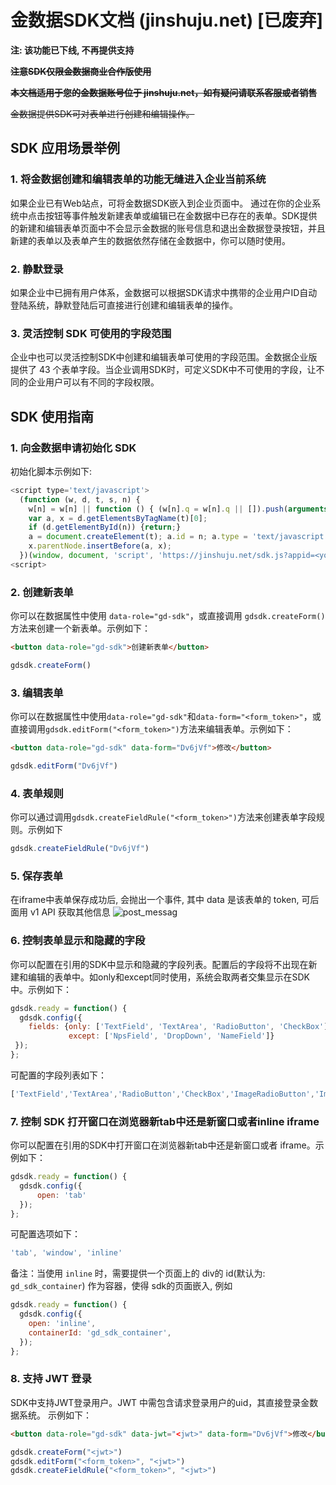 # 金数据SDK文档 (jinshuju.net) [已废弃]

**注: 该功能已下线, 不再提供支持**

**~~注意SDK仅限金数据商业合作版使用~~**

**~~本文档适用于您的金数据账号位于 jinshuju.net，如有疑问请联系客服或者销售~~**

~~金数据提供SDK可对表单进行创建和编辑操作。~~

## SDK 应用场景举例

### 1. 将金数据创建和编辑表单的功能无缝进入企业当前系统

如果企业已有Web站点，可将金数据SDK嵌入到企业页面中。 通过在你的企业系统中点击按钮等事件触发新建表单或编辑已在金数据中已存在的表单。SDK提供的新建和编辑表单页面中不会显示金数据的账号信息和退出金数据登录按钮，并且新建的表单以及表单产生的数据依然存储在金数据中，你可以随时使用。

### 2. 静默登录

如果企业中已拥有用户体系，金数据可以根据SDK请求中携带的企业用户ID自动登陆系统，静默登陆后可直接进行创建和编辑表单的操作。

### 3. 灵活控制 SDK 可使用的字段范围

企业中也可以灵活控制SDK中创建和编辑表单可使用的字段范围。金数据企业版提供了 43 个表单字段。当企业调用SDK时，可定义SDK中不可使用的字段，让不同的企业用户可以有不同的字段权限。

## SDK 使用指南

### 1. 向金数据申请初始化 SDK

初始化脚本示例如下:

```javascript
<script type='text/javascript'>
  (function (w, d, t, s, n) {
    w[n] = w[n] || function () { (w[n].q = w[n].q || []).push(arguments); };
    var a, x = d.getElementsByTagName(t)[0];
    if (d.getElementById(n)) {return;}
    a = document.createElement(t); a.id = n; a.type = 'text/javascript'; a.async = true; a.src = s;
    x.parentNode.insertBefore(a, x);
  })(window, document, 'script', 'https://jinshuju.net/sdk.js?appid=<your_sdk_appid>&v=1.0.0', 'gdsdk');
<script>
```

### 2. 创建新表单

你可以在数据属性中使用 `data-role="gd-sdk"`，或直接调用 `gdsdk.createForm()` 方法来创建一个新表单。示例如下：

```html
<button data-role="gd-sdk">创建新表单</button>
```

```javascript
gdsdk.createForm()
```

### 3. 编辑表单

你可以在数据属性中使用`data-role="gd-sdk"`和`data-form="<form_token>"`，或直接调用`gdsdk.editForm("<form_token>")`方法来编辑表单。示例如下：

```html
<button data-role="gd-sdk" data-form="Dv6jVf">修改</button>
```

```javascript
gdsdk.editForm("Dv6jVf")
```

### 4. 表单规则

你可以通过调用`gdsdk.createFieldRule("<form_token>")`方法来创建表单字段规则。示例如下

```javascript
gdsdk.createFieldRule("Dv6jVf")
```

### 5. 保存表单

在iframe中表单保存成功后, 会抛出一个事件, 其中 data 是该表单的 token, 可后面用 v1 API 获取其他信息
![post_messag](./images/post_message.png)

### 6. 控制表单显示和隐藏的字段

你可以配置在引用的SDK中显示和隐藏的字段列表。配置后的字段将不出现在新建和编辑的表单中。如only和except同时使用，系统会取两者交集显示在SDK中。示例如下：

```javascript
gdsdk.ready = function() {
  gdsdk.config({
    fields: {only: ['TextField', 'TextArea', 'RadioButton', 'CheckBox'],
             except: ['NpsField', 'DropDown', 'NameField']}
 });
};
```

可配置的字段列表如下：

```javascript
['TextField','TextArea','RadioButton','CheckBox','ImageRadioButton','ImageCheckBox','DropDown','CascadeDropDown','NumberField','AttachmentField','TimeField','DateField','PageBreak','SectionBreak','LinkField','GeoField','MultipleBlanksField','GoodsField','BasicGoodsField','NameField','MobileField','EmailField','TelephoneField','AddressField','MatrixField','LikertField','TableField','FormAssociation','RatingField','NpsField','SortField','ESignatureField','FormulaField','ReservationField','Divider','StyledText','ImageText','Carousel','Timer','ImageGroup','WidgetMap','WidgetContact','WidgetVideo']
```

### 7. 控制 SDK 打开窗口在浏览器新tab中还是新窗口或者inline iframe

你可以配置在引用的SDK中打开窗口在浏览器新tab中还是新窗口或者 iframe。示例如下：

```javascript
gdsdk.ready = function() {
  gdsdk.config({
      open: 'tab'
  });
};
```

可配置选项如下：

```javascript
'tab', 'window', 'inline'
```

备注：当使用 `inline` 时，需要提供一个页面上的 div的 id(默认为: `gd_sdk_container`) 作为容器，使得 sdk的页面嵌入, 例如

```javascript
gdsdk.ready = function() {
  gdsdk.config({
    open: 'inline',
    containerId: 'gd_sdk_container',
  });
};
```

### 8. 支持 JWT 登录

SDK中支持JWT登录用户。JWT 中需包含请求登录用户的uid，其直接登录金数据系统。 示例如下：

```html
<button data-role="gd-sdk" data-jwt="<jwt>" data-form="Dv6jVf">修改</button>
```

```javascript
gdsdk.createForm("<jwt>")
gdsdk.editForm("<form_token>", "<jwt>")
gdsdk.createFieldRule("<form_token>", "<jwt>")
```
